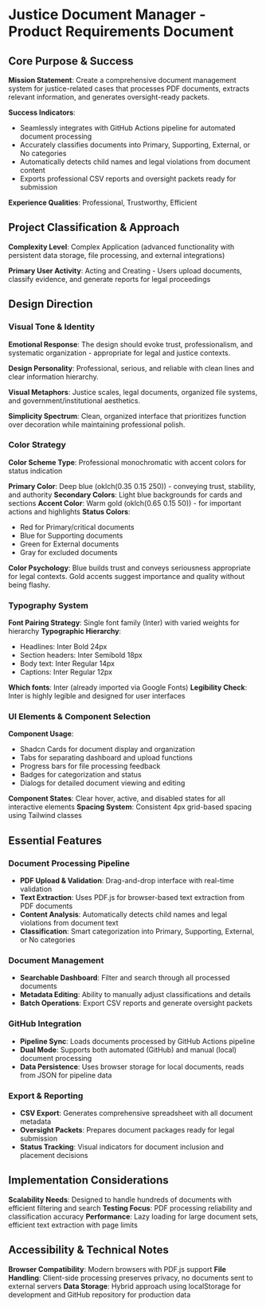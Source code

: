 # Justice Document Manager - Product Requirements Document

## Core Purpose & Success

**Mission Statement**: Create a comprehensive document management system for justice-related cases that processes PDF documents, extracts relevant information, and generates oversight-ready packets.

**Success Indicators**: 
- Seamlessly integrates with GitHub Actions pipeline for automated document processing
- Accurately classifies documents into Primary, Supporting, External, or No categories
- Automatically detects child names and legal violations from document content
- Exports professional CSV reports and oversight packets ready for submission

**Experience Qualities**: Professional, Trustworthy, Efficient

## Project Classification & Approach

**Complexity Level**: Complex Application (advanced functionality with persistent data storage, file processing, and external integrations)

**Primary User Activity**: Acting and Creating - Users upload documents, classify evidence, and generate reports for legal proceedings

## Design Direction

### Visual Tone & Identity
**Emotional Response**: The design should evoke trust, professionalism, and systematic organization - appropriate for legal and justice contexts.

**Design Personality**: Professional, serious, and reliable with clean lines and clear information hierarchy.

**Visual Metaphors**: Justice scales, legal documents, organized file systems, and government/institutional aesthetics.

**Simplicity Spectrum**: Clean, organized interface that prioritizes function over decoration while maintaining professional polish.

### Color Strategy
**Color Scheme Type**: Professional monochromatic with accent colors for status indication

**Primary Color**: Deep blue (oklch(0.35 0.15 250)) - conveying trust, stability, and authority
**Secondary Colors**: Light blue backgrounds for cards and sections
**Accent Color**: Warm gold (oklch(0.65 0.15 50)) - for important actions and highlights
**Status Colors**: 
- Red for Primary/critical documents
- Blue for Supporting documents  
- Green for External documents
- Gray for excluded documents

**Color Psychology**: Blue builds trust and conveys seriousness appropriate for legal contexts. Gold accents suggest importance and quality without being flashy.

### Typography System
**Font Pairing Strategy**: Single font family (Inter) with varied weights for hierarchy
**Typographic Hierarchy**: 
- Headlines: Inter Bold 24px
- Section headers: Inter Semibold 18px
- Body text: Inter Regular 14px
- Captions: Inter Regular 12px

**Which fonts**: Inter (already imported via Google Fonts)
**Legibility Check**: Inter is highly legible and designed for user interfaces

### UI Elements & Component Selection
**Component Usage**: 
- Shadcn Cards for document display and organization
- Tabs for separating dashboard and upload functions
- Progress bars for file processing feedback
- Badges for categorization and status
- Dialogs for detailed document viewing and editing

**Component States**: Clear hover, active, and disabled states for all interactive elements
**Spacing System**: Consistent 4px grid-based spacing using Tailwind classes

## Essential Features

### Document Processing Pipeline
- **PDF Upload & Validation**: Drag-and-drop interface with real-time validation
- **Text Extraction**: Uses PDF.js for browser-based text extraction from PDF documents
- **Content Analysis**: Automatically detects child names and legal violations from document text
- **Classification**: Smart categorization into Primary, Supporting, External, or No categories

### Document Management
- **Searchable Dashboard**: Filter and search through all processed documents
- **Metadata Editing**: Ability to manually adjust classifications and details
- **Batch Operations**: Export CSV reports and generate oversight packets

### GitHub Integration
- **Pipeline Sync**: Loads documents processed by GitHub Actions pipeline
- **Dual Mode**: Supports both automated (GitHub) and manual (local) document processing
- **Data Persistence**: Uses browser storage for local documents, reads from JSON for pipeline data

### Export & Reporting
- **CSV Export**: Generates comprehensive spreadsheet with all document metadata
- **Oversight Packets**: Prepares document packages ready for legal submission
- **Status Tracking**: Visual indicators for document inclusion and placement decisions

## Implementation Considerations

**Scalability Needs**: Designed to handle hundreds of documents with efficient filtering and search
**Testing Focus**: PDF processing reliability and classification accuracy
**Performance**: Lazy loading for large document sets, efficient text extraction with page limits

## Accessibility & Technical Notes

**Browser Compatibility**: Modern browsers with PDF.js support
**File Handling**: Client-side processing preserves privacy, no documents sent to external servers
**Data Storage**: Hybrid approach using localStorage for development and GitHub repository for production data